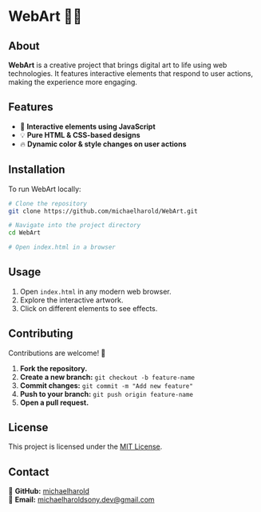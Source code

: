# WebArt 🎨✨

## About
**WebArt** is a creative project that brings digital art to life using web technologies. It features interactive elements that respond to user actions, making the experience more engaging.

## Features
- 🎨 **Interactive elements using JavaScript**
- 💡 **Pure HTML & CSS-based designs**
- 🔥 **Dynamic color & style changes on user actions**

## Installation
To run WebArt locally:

```sh
# Clone the repository
git clone https://github.com/michaelharold/WebArt.git

# Navigate into the project directory
cd WebArt

# Open index.html in a browser
```

## Usage
1. Open `index.html` in any modern web browser.
2. Explore the interactive artwork.
3. Click on different elements to see effects.

## Contributing
Contributions are welcome! 🚀

1. **Fork the repository.**
2. **Create a new branch:** `git checkout -b feature-name`
3. **Commit changes:** `git commit -m "Add new feature"`
4. **Push to your branch:** `git push origin feature-name`
5. **Open a pull request.**

## License
This project is licensed under the [MIT License](LICENSE).

## Contact
📌 **GitHub:** [michaelharold](https://github.com/michaelharold)  
📧 **Email:** michaelharoldsony.dev@gmail.com

